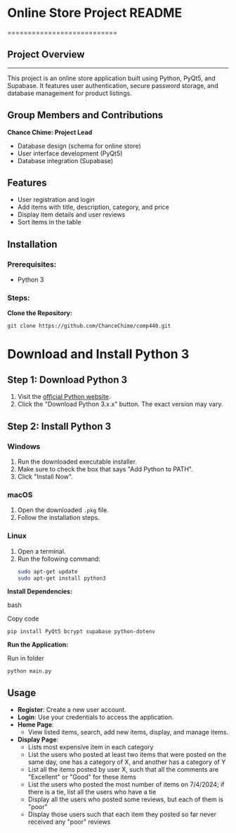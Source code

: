 # Online Store Project README
===========================

## Project Overview
----------------

This project is an online store application built using Python, PyQt5, and Supabase. It features user authentication, secure password storage, and database management for product listings.

Group Members and Contributions
-------------------------------

**Chance Chime: Project Lead**

-   Database design (schema for online store)
-   User interface development (PyQt5)
-   Database integration (Supabase)

Features
--------

-   User registration and login
-   Add items with title, description, category, and price
-   Display item details and user reviews
-   Sort items in the table

Installation
------------

### Prerequisites:

-   Python 3


### Steps:

**Clone the Repository:**

`git clone https://github.com/ChanceChime/comp440.git`

# Download and Install Python 3

## Step 1: Download Python 3

1. Visit the [official Python website](https://www.python.org/downloads/).
2. Click the "Download Python 3.x.x" button. The exact version may vary.

## Step 2: Install Python 3

### Windows

1. Run the downloaded executable installer.
2. Make sure to check the box that says "Add Python to PATH".
3. Click "Install Now".

### macOS

1. Open the downloaded `.pkg` file.
2. Follow the installation steps.

### Linux

1. Open a terminal.
2. Run the following command:
   ```bash
   sudo apt-get update
   sudo apt-get install python3
   ```

**Install Dependencies:**


bash

Copy code

`pip install PyQt5 bcrypt supabase python-dotenv`

**Run the Application:**

Run in folder

`python main.py`

Usage
-----

- **Register**: Create a new user account.
- **Login**: Use your credentials to access the application.
- **Home Page**:
    -   View listed items, search, add new items, display, and manage items.
- **Display Page**:
   - Lists most expensive item in each category
   - List the users who posted at least two items that were posted on the same day, one has a category of X, and another has a category of Y
   - List all the items posted by user X, such that all the comments are "Excellent" or "Good" for these items
   - List the users who posted the most number of items on 7/4/2024; if there is a tie, list all the users who have a tie
   - Display all the users who posted some reviews, but each of them is "poor"
    - Display those users such that each item they posted so far never received any "poor" reviews 